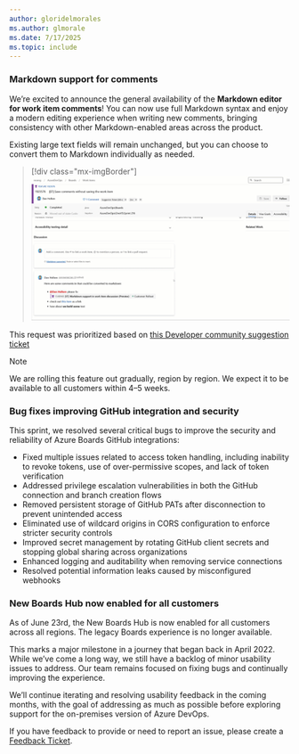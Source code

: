 ```yaml
---
author: gloridelmorales
ms.author: glmorale
ms.date: 7/17/2025
ms.topic: include
---
```


### Markdown support for comments  

We’re excited to announce the general availability of the **Markdown editor for work item comments**! You can now use full Markdown syntax and enjoy a modern editing experience when writing new comments, bringing consistency with other Markdown-enabled areas across the product.

Existing large text fields will remain unchanged, but you can choose to convert them to Markdown individually as needed.
  
> [!div class="mx-imgBorder"]
> ![Gif to demo markdown support for comments.](../../media/259-boards-01.gif "gif to demo markdown support for comments.")

This request was prioritized based on [this Developer community suggestion ticket](https://developercommunity.visualstudio.com/t/make-it-easy-to-insert-tables-into-a-work-item-des/1108159)

> [!NOTE]
> We are rolling this feature out gradually, region by region. We expect it to be available to all customers within 4–5 weeks.

### Bug fixes improving GitHub integration and security

This sprint, we resolved several critical bugs to improve the security and reliability of Azure Boards GitHub integrations:

*   Fixed multiple issues related to access token handling, including inability to revoke tokens, use of over-permissive scopes, and lack of token verification
*   Addressed privilege escalation vulnerabilities in both the GitHub connection and branch creation flows    
*   Removed persistent storage of GitHub PATs after disconnection to prevent unintended access    
*   Eliminated use of wildcard origins in CORS configuration to enforce stricter security controls    
*   Improved secret management by rotating GitHub client secrets and stopping global sharing across organizations    
*   Enhanced logging and auditability when removing service connections    
*   Resolved potential information leaks caused by misconfigured webhooks

### New Boards Hub now enabled for all customers

As of June 23rd, the New Boards Hub is now enabled for all customers across all regions. The legacy Boards experience is no longer available.

This marks a major milestone in a journey that began back in April 2022. While we’ve come a long way, we still have a backlog of minor usability issues to address. Our team remains focused on fixing bugs and continually improving the experience.

We’ll continue iterating and resolving usability feedback in the coming months, with the goal of addressing as much as possible before exploring support for the on-premises version of Azure DevOps.

If you have feedback to provide or need to report an issue, please create a [Feedback Ticket](https://developercommunity.visualstudio.com/AzureDevOps).